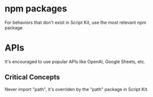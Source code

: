# npm packages

For behaviors that don't exist in Script Kit, use the most relevant npm package.

# APIs

It's encouraged to use popular APIs like OpenAI, Google Sheets, etc.

## Critical Concepts

Never import "path", it's overriden by the "path" package in Script Kit.